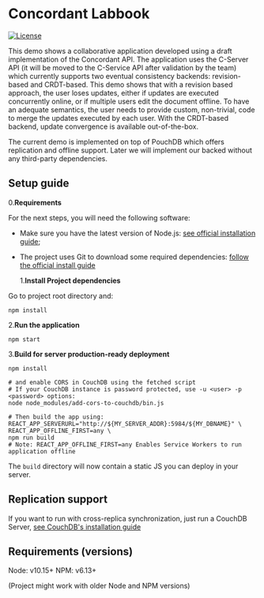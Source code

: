 # Concordant Labbook

[![License](https://img.shields.io/badge/license-MIT-green)](https://opensource.org/licenses/MIT)

This demo shows a collaborative application developed using a draft implementation
of the Concordant API. The application uses the C-Server API (it will be
moved to the C-Service API after validation by the team) which currently supports
two eventual consistency backends: revision-based and CRDT-based.
This demo shows that with a revision based approach, the user loses updates, either
if updates are executed concurrently online, or if multiple users edit the
document offline. To have an adequate semantics, the user needs to provide custom,
non-trivial, code to merge the updates executed by each user.
With the CRDT-based backend, update convergence is available out-of-the-box.

The current demo is implemented on top of PouchDB which offers replication and
offline support. Later we will implement our backed without any
third-party dependencies.

## Setup guide

0.**Requirements**

For the next steps, you will need the following software:

- Make sure you have the latest version of Node.js: [see official installation guide](https://nodejs.org/en/download/);
- The project uses Git to download some required dependencies: [follow the official install guide](https://git-scm.com/book/en/v2/Getting-Started-Installing-Git)

  1.**Install Project dependencies**

Go to project root directory and:

```shell
npm install
```

2.**Run the application**

```shell
npm start
```

3.**Build for server production-ready deployment**

```shell
npm install

# and enable CORS in CouchDB using the fetched script
# If your CouchDB instance is password protected, use -u <user> -p <password> options:
node node_modules/add-cors-to-couchdb/bin.js

# Then build the app using:
REACT_APP_SERVERURL="http://${MY_SERVER_ADDR}:5984/${MY_DBNAME}" \
REACT_APP_OFFLINE_FIRST=any \
npm run build
# Note: REACT_APP_OFFLINE_FIRST=any Enables Service Workers to run application offline
```

The `build` directory will now contain a static JS you can deploy in your server.

## Replication support

If you want to run with cross-replica synchronization, just run a CouchDB Server, [see CouchDB's installation guide](https://docs.couchdb.org/en/stable/install/index.html)

## Requirements (versions)

Node: v10.15+
NPM: v6.13+

(Project might work with older Node and NPM versions)
